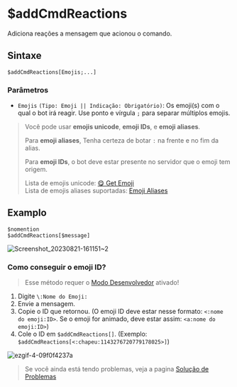 # $addCmdReactions
Adiciona reações a mensagem que acionou o comando.

## Sintaxe
```
$addCmdReactions[Emojis;...]
```

### Parâmetros 
- `Emojis` `(Tipo: Emoji || Indicação: Obrigatório)`: Os emoji(s) com o qual o bot irá reagir. Use ponto e vírgula `;` para separar múltiplos emojis.
> Você pode usar **emojis unicode**, **emoji IDs**, e **emoji aliases**.
> 
> Para **emoji aliases**, Tenha certeza de botar `:` na frente e no fim da alias.
>
> Para **emoji IDs**, o bot deve estar presente no servidor que o emoji tem origem.
> 
> Lista de emojis unicode: [😋 Get Emoji](https://getemoji.com) \
> Lista de emojis aliases suportadas: [Emoji Aliases](https://botdesignerdiscord.com/public/emoji_alias_list)

## Examplo
```
$nomention
$addCmdReactions[$message]
```
![Screenshot_20230821-161151~2](https://github.com/Kemi-Rawr/bdfd-wiki/assets/111205130/9d2f5c18-e250-4123-aab7-9c748b3be614)

### Como conseguir o emoji ID?

> Esse método requer o [Modo Desenvolvedor](https://support.discord.com/hc/en-us/articles/206346498-Where-can-I-find-my-User-Server-Message-ID-) ativado!

1. Digite `\:Nome do Emoji:`
2. Envie a mensagem.
3. Copie o ID que retornou. (O emoji ID deve estar nesse formato: `<:nome do emoji:ID>`. Se o emoji for animado, deve estar assim: `<a:nome do emoji:ID>`)
4. Cole o ID em `$addCmdReactions[]`. (Exemplo: `$addCmdReactions[<:chapeu:1143276720779178025>]`)

![ezgif-4-09f0f4237a](https://github.com/Kemi-Rawr/bdfd-wiki/assets/111205130/c1e3cd50-6b8b-41cb-ab96-d7d563280296)


> Se você ainda está tendo problemas, veja a pagina [Solução de Problemas](../resources/troubleshooting.md#the-bot-fails-to-add-reactions) 

